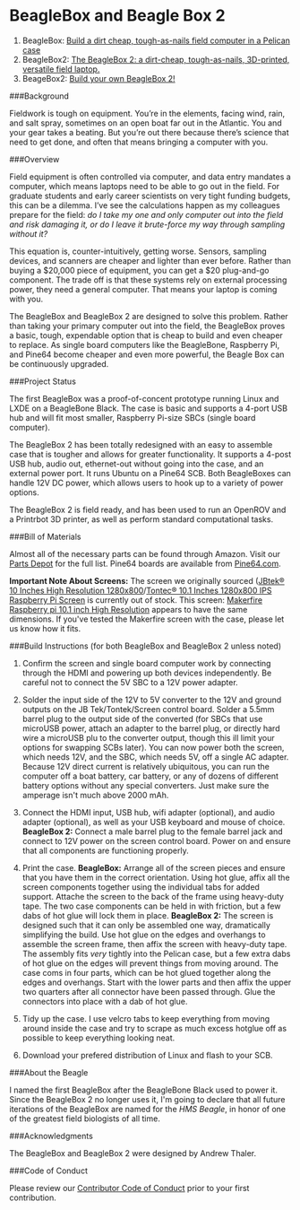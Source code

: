 # BeagleBox and Beagle Box 2

1. BeagleBox: [Build a dirt cheap, tough-as-nails field computer in a Pelican case](http://www.southernfriedscience.com/build-a-dirt-cheap-tough-as-nails-field-computer-in-a-pelican-case/)
2. BeagleBox2: [The BeagleBox 2: a dirt-cheap, tough-as-nails, 3D-printed, versatile field laptop.](http://www.southernfriedscience.com/the-beaglebox-2-a-dirt-cheap-tough-as-nails-3d-printed-versatile-field-laptop/)
3. BeageBox2: [Build your own BeagleBox 2!](http://www.southernfriedscience.com/build-your-own-beaglebox-2/)

###Background

Fieldwork is tough on equipment. You’re in the elements, facing wind, rain, and salt spray, sometimes on an open boat far out in the Atlantic. You and your gear takes a beating. But you’re out there because there’s science that need to get done, and often that means bringing a computer with you.

###Overview

Field equipment is often controlled via computer, and data entry mandates a computer, which means laptops need to be able to go out in the field. For graduate students and early career scientists on very tight funding budgets, this can be a dilemma. I’ve see the calculations happen as my colleagues prepare for the field: *do I take my one and only computer out into the field and risk damaging it, or do I leave it brute-force my way through sampling without it?* 

This equation is, counter-intuitively, getting worse. Sensors, sampling devices, and scanners are cheaper and lighter than ever before. Rather than buying a $20,000 piece of equipment, you can get a $20 plug-and-go component. The trade off is that these systems rely on external processing power, they need a general computer. That means your laptop is coming with you.

The BeagleBox and BeagleBox 2 are designed to solve this problem. Rather than taking your primary computer out into the field, the BeagleBox proves a basic, tough, expendable option that is cheap to build and even cheaper to replace. As single board computers like the BeagleBone, Raspberry Pi, and Pine64 become cheaper and even more powerful, the Beagle Box can be continuously upgraded. 

###Project Status

The first BeagleBox was a proof-of-concent prototype running Linux and LXDE on a BeagleBone Black. The case is basic and supports a 4-port USB hub and will fit most smaller, Raspberry Pi-size SBCs (single board computer).

The BeagleBox 2 has been totally redesigned with an easy to assemble case that is tougher and allows for greater functionality. It supports a 4-post USB hub, audio out, ethernet-out without going into the case, and an external power port. It runs Ubuntu on a Pine64 SCB. Both BeagleBoxes can handle 12V DC power, which allows users to hook up to a variety of power options. 

The BeagleBox 2 is field ready, and has been used to run an OpenROV and a Printrbot 3D printer, as well as perform standard computational tasks. 

###Bill of Materials

Almost all of the necessary parts can be found through Amazon. Visit our [Parts Depot](http://oceanographyforeveryone.com/depot.html) for the full list. Pine64 boards are available from [Pine64.com](https://shop.pine64.com/).

**Important Note About Screens:** The screen we originally sourced ([JBtek® 10 Inches High Resolution 1280x800](http://www.amazon.com/Resolution-1280x800-Raspberry-EJ101IA-01G-Rasbperry/dp/B00S4EWF6G/ref=as_sl_pc_ss_til?tag=soutfriescie-20&linkCode=w01&linkId=54VQKYIVPNJ6HENU&creativeASIN=B00S4EWF6G)/[Tontec® 10.1 Inches 1280x800 IPS Raspberry Pi Screen](http://www.amazon.com/dp/B00VE72DLC/ref=as_li_ss_tl?psc=1&linkCode=sl1&tag=soutfriescie-20&linkId=b75c33836e97eb94b3a6224723cfc52a) is currently out of stock. This screen: [Makerfire Raspberry pi 10.1 inch High Resolution](http://www.amazon.com/Makerfire-Raspberry-Resolution-Display-Module/dp/B01C82O53A?ie=UTF8&keywords=raspberry%20pi%20screen&qid=1463068940&ref_=sr_1_42&sr=8-42) appears to have the same dimensions. If you've tested the Makerfire screen with the case, please let us know how it fits. 

###Build Instructions (for both BeagleBox and BeagleBox 2 unless noted)

1. Confirm the screen and single board computer work by connecting through the HDMI and powering up both devices independently. Be careful not to connect the 5V SBC to a 12V power adapter. 

2. Solder the input side of the 12V to 5V converter to the 12V and ground outputs on the JB Tek/Tontek/Screen control board. Solder a 5.5mm barrel plug to the output side of the converted (for SBCs that use microUSB power, attach an adapter to the barrel plug, or directly hard wire a microUSB plu to the converter output, though this ill limit your options for swapping SCBs later). You can now power both the screen, which needs 12V, and the SBC, which needs 5V, off a single AC adapter. Because 12V direct current is relatively ubiquitous, you can run the computer off a boat battery, car battery, or any of dozens of different battery options without any special converters. Just make sure the amperage isn't much above 2000 mAh. 

3. Connect the HDMI input, USB hub, wifi adapter (optional), and audio adapter (optional), as well as your USB keyboard and mouse of choice. **BeagleBox 2:** Connect a male barrel plug to the female barrel jack and connect to 12V power on the screen control board. Power on and ensure that all components are functioning properly. 

4. Print the case. **BeagleBox:** Arrange all of the screen pieces and ensure that you have them in the correct orientation. Using hot glue, affix all the screen components together using the individual tabs for added support. Attache the screen to the back of the frame using heavy-duty tape. The two case components can be held in with friction, but a few dabs of hot glue will lock them in place. **BeagleBox 2:** The screen is designed such that it can only be assembled one way, dramatically simplifying the build. Use hot glue on the edges and overhangs to assemble the screen frame, then affix the screen with heavy-duty tape. The assembly fits *very* tightly into the Pelican case, but a few extra dabs of hot glue on the edges will prevent things from moving around. The case coms in four parts, which can be hot glued together along the edges and overhangs. Start with the lower parts and then affix the upper two quarters after all connector have been passed through. Glue the connectors into place with a dab of hot glue. 

5. Tidy up the case. I use velcro tabs to keep everything from moving around inside the case and try to scrape as much excess hotglue off as possible to keep everything looking neat.  

6. Download your prefered distribution of Linux and flash to your SCB. 

###About the Beagle

I named the first BeagleBox after the BeagleBone Black used to power it. Since the BeagleBox 2 no longer uses it, I'm going to declare that all future iterations of the BeagleBox are named for the *HMS Beagle*, in honor of one of the greatest field biologists of all time.

###Acknowledgments

The BeagleBox and BeagleBox 2 were designed by Andrew Thaler. 

###Code of Conduct

Please review our [Contributor Code of Conduct](https://github.com/OceanographyforEveryone/BeagleBox/blob/master/CODE_OF_CONDUCT.md) prior to your first contribution. 
